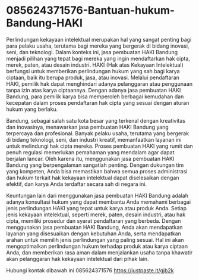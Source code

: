 # 085624371576-Bantuan-hukum-Bandung-HAKI
Perlindungan kekayaan intelektual merupakan hal yang sangat penting bagi para pelaku usaha, terutama bagi mereka yang bergerak di bidang inovasi, seni, dan teknologi. Dalam konteks ini, jasa pembuatan HAKI Bandung menjadi pilihan yang tepat bagi mereka yang ingin mendaftarkan hak cipta, merek, paten, atau desain industri. HAKI (Hak atas Kekayaan Intelektual) berfungsi untuk memberikan perlindungan hukum yang sah bagi karya ciptaan, baik itu berupa produk, jasa, atau inovasi. Melalui pendaftaran HAKI, pemilik hak dapat menghindari adanya pelanggaran atau penggunaan tanpa izin atas karya ciptaannya. Dengan adanya jasa pembuatan HAKI Bandung, para pemilik karya bisa memperoleh berbagai kemudahan dan kecepatan dalam proses pendaftaran hak cipta yang sesuai dengan aturan hukum yang berlaku.

Bandung, sebagai salah satu kota besar yang terkenal dengan kreativitas dan inovasinya, menawarkan jasa pembuatan HAKI Bandung yang terpercaya dan profesional. Banyak pelaku usaha, terutama yang bergerak di bidang teknologi, seni, dan industri kreatif, memanfaatkan layanan ini untuk melindungi hak cipta mereka. Proses pembuatan HAKI yang rumit dan penuh regulasi memerlukan pemahaman yang mendalam agar dapat berjalan lancar. Oleh karena itu, menggunakan jasa pembuatan HAKI Bandung yang berpengalaman sangatlah penting. Dengan dukungan tim yang kompeten, Anda bisa memastikan bahwa semua proses administrasi dan hukum terkait hak kekayaan intelektual dapat diselesaikan dengan efektif, dan karya Anda terdaftar secara sah di negara ini.

Keuntungan lain dari menggunakan jasa pembuatan HAKI Bandung adalah adanya konsultasi hukum yang dapat membantu Anda memahami berbagai jenis perlindungan HAKI yang tepat untuk karya atau produk Anda. Setiap jenis kekayaan intelektual, seperti merek, paten, desain industri, atau hak cipta, memiliki prosedur dan syarat pendaftaran yang berbeda. Dengan menggunakan jasa pembuatan HAKI Bandung, Anda akan mendapatkan layanan yang disesuaikan dengan kebutuhan Anda, serta mendapatkan arahan untuk memilih jenis perlindungan yang paling sesuai. Hal ini akan mengoptimalkan perlindungan hukum terhadap produk atau karya ciptaan Anda, dan memberikan rasa aman dalam menjalankan usaha tanpa khawatir akan pelanggaran hak kekayaan intelektual dari pihak lain.

Hubungi kontak dibawah ini
085624371576
https://justpaste.it/gjb2k
